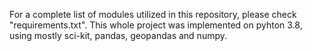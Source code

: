 For a complete list of modules utilized in this repository, please check "requirements.txt". This whole project was implemented on pyhton 3.8, using mostly sci-kit, pandas, geopandas and numpy.
